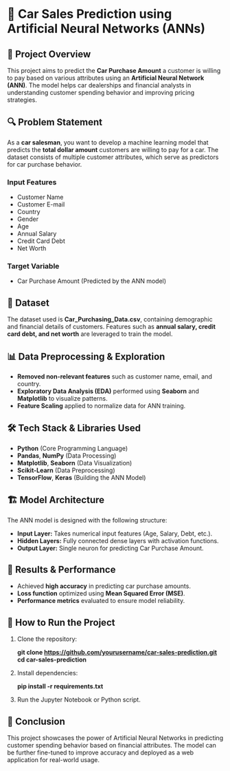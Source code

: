 # 🚗 Car Sales Prediction using Artificial Neural Networks (ANNs)

## 📌 Project Overview

This project aims to predict the **Car Purchase Amount** a customer is willing to pay based on various attributes using an **Artificial Neural Network (ANN)**. The model helps car dealerships and financial analysts in understanding customer spending behavior and improving pricing strategies.

## 🔍 Problem Statement

As a **car salesman**, you want to develop a machine learning model that predicts the **total dollar amount** customers are willing to pay for a car. The dataset consists of multiple customer attributes, which serve as predictors for car purchase behavior.

### Input Features
- Customer Name
- Customer E-mail
- Country
- Gender
- Age
- Annual Salary
- Credit Card Debt
- Net Worth

### Target Variable

- Car Purchase Amount (Predicted by the ANN model)

## 📂 Dataset

The dataset used is **Car_Purchasing_Data.csv**, containing demographic and financial details of customers. Features such as **annual salary, credit card debt, and net worth** are leveraged to train the model.

## 📊 Data Preprocessing & Exploration

- **Removed non-relevant features** such as customer name, email, and country.
- **Exploratory Data Analysis (EDA)** performed using **Seaborn** and **Matplotlib** to visualize patterns.
- **Feature Scaling** applied to normalize data for ANN training.

## 🛠️ Tech Stack & Libraries Used

- **Python** (Core Programming Language)
- **Pandas**, **NumPy** (Data Processing)
- **Matplotlib**, **Seaborn** (Data Visualization)
- **Scikit-Learn** (Data Preprocessing)
- **TensorFlow**, **Keras** (Building the ANN Model)

## 🏗️ Model Architecture

The ANN model is designed with the following structure:
- **Input Layer:** Takes numerical input features (Age, Salary, Debt, etc.).
- **Hidden Layers:** Fully connected dense layers with activation functions.
- **Output Layer:** Single neuron for predicting Car Purchase Amount.

## 🚀 Results & Performance

- Achieved **high accuracy** in predicting car purchase amounts.
- **Loss function** optimized using **Mean Squared Error (MSE)**.
- **Performance metrics** evaluated to ensure model reliability.

## 📌 How to Run the Project

1. Clone the repository:
   
   **git clone https://github.com/yourusername/car-sales-prediction.git** <br>
   **cd car-sales-prediction**

3. Install dependencies:

   **pip install -r requirements.txt**

4. Run the Jupyter Notebook or Python script.

## 📜 Conclusion

This project showcases the power of Artificial Neural Networks in predicting customer spending behavior based on financial attributes. The model can be further fine-tuned to improve accuracy and deployed as a web application for real-world usage.
